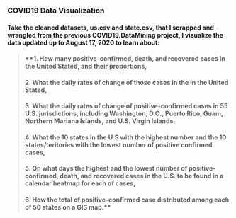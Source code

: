 ### COVID19 Data Visualization
#### Take the cleaned datasets, us.csv and state.csv, that I scrapped and wrangled from the previous COVID19.DataMining project, I visualize the data updated up to August 17, 2020 to learn about:      
> #### **1. How many positive-confirmed, death, and recovered cases in the United Stated, and their proportions,    
> #### 2. What the daily rates of change of those cases in the in the United Stated,    
> #### 3. What the daily rates of change of positive-confirmed cases in 55 U.S. jurisdictions, including Washington, D.C., Puerto Rico, Guam, Northern Mariana Islands, and U.S. Virgin Islands,   
> #### 4. What the 10 states in the U.S with the highest number and the 10 states/teritories with the lowest number of positive confirmed cases,   
> #### 5. On what days the highest and the lowest number of positive-confirmed, death, and recovered cases in the U.S. to be found in a calendar heatmap for each of cases,   
> #### 6. How the total of positive-confirmed case distributed among each of 50 states on a GIS map.**
